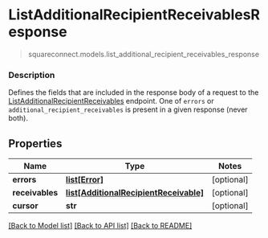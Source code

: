 # ListAdditionalRecipientReceivablesResponse
> squareconnect.models.list_additional_recipient_receivables_response

### Description

Defines the fields that are included in the response body of a request to the [ListAdditionalRecipientReceivables](#endpoint-listadditionalrecipientreceivables) endpoint.  One of `errors` or `additional_recipient_receivables` is present in a given response (never both).

## Properties
Name | Type | Notes
------------ | ------------- | -------------
**errors** | [**list[Error]**](Error.md) | [optional] 
**receivables** | [**list[AdditionalRecipientReceivable]**](AdditionalRecipientReceivable.md) | [optional] 
**cursor** | **str** | [optional] 

[[Back to Model list]](../README.md#documentation-for-models) [[Back to API list]](../README.md#documentation-for-api-endpoints) [[Back to README]](../README.md)


